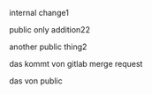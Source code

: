 internal change1

public only addition22

another public thing2

das kommt von gitlab merge request

das von public
